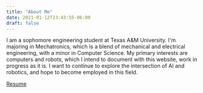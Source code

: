 ```yaml
---
title: "About Me"
date: 2021-01-12T23:43:55-06:00
draft: false
---
```

I am a sophomore engineering student at Texas A&M University. I'm majoring in Mechatronics, which is a blend of mechanical and electrical engineering, with a minor in Computer Science. My primary interests are computers and robots, which I intend to document with this website, work in progress as it is. I want to continue to explore the intersection of AI and robotics, and hope to become employed in this field.

[Resume](/resume.pdf "Resume")